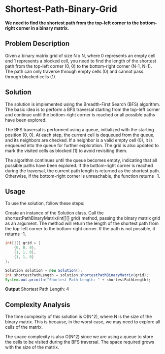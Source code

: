 # Shortest-Path-Binary-Grid
**We need to find the shortest path from the top-left corner to the bottom-right corner in a binary matrix.**
## Problem Description
Given a binary matrix grid of size N x N, where 0 represents an empty cell and 1 represents a blocked cell, you need to find the length of the shortest path from the top-left corner (0, 0) to the bottom-right corner (N-1, N-1). The path can only traverse through empty cells (0) and cannot pass through blocked cells (1).
## Solution
The solution is implemented using the Breadth-First Search (BFS) algorithm. The basic idea is to perform a BFS traversal starting from the top-left corner and continue until the bottom-right corner is reached or all possible paths have been explored.

The BFS traversal is performed using a queue, initialized with the starting position (0, 0). At each step, the current cell is dequeued from the queue, and its neighbors are checked. If a neighbor is a valid empty cell (0), it is enqueued into the queue for further exploration. The grid is also updated to mark the visited cells as blocked (1) to avoid revisiting them.

The algorithm continues until the queue becomes empty, indicating that all possible paths have been explored. If the bottom-right corner is reached during the traversal, the current path length is returned as the shortest path. Otherwise, if the bottom-right corner is unreachable, the function returns -1.
## Usage
To use the solution, follow these steps:

Create an instance of the Solution class.
Call the shortestPathBinaryMatrix(int[][] grid) method, passing the binary matrix grid as an argument.
The method will return the length of the shortest path from the top-left corner to the bottom-right corner. If the path is not possible, it returns -1.
```java
int[][] grid = {
    {0, 0, 0},
    {1, 1, 0},
    {1, 1, 0}
};

Solution solution = new Solution();
int shortestPathLength = solution.shortestPathBinaryMatrix(grid);
System.out.println("Shortest Path Length: " + shortestPathLength);
```
**Output** Shortest Path Length: 4
## Complexity Analysis
The time complexity of this solution is O(N^2), where N is the size of the binary matrix. This is because, in the worst case, we may need to explore all cells of the matrix.

The space complexity is also O(N^2) since we are using a queue to store the cells to be visited during the BFS traversal. The space required grows with the size of the matrix.
